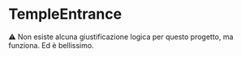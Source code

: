 # TempleEntrance
⚠️ Non esiste alcuna giustificazione logica per questo progetto, ma funziona. Ed è bellissimo.
